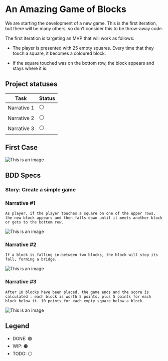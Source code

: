 # An Amazing Game of Blocks

We are starting the development of a new game. This is the first iteration, but there will be many others, so don’t consider this to be throw-away code.

The first iteration is targeting an MVP that will work as follows:

- The player is presented with 25 empty squares. Every time that they touch a square, it becomes a coloured block.

- If the square touched was on the bottom row, the block appears and stays where it is.

## Project statuses

| Task        | Status |
| ----------- | ------ |
| Narrative 1 | ⚪️    |
| Narrative 2 | ⚪️    |
| Narrative 3 | ⚪️    |

## First Case

![This is an image](assets/first_case.png)

## BDD Specs

### Story: Create a simple game

### Narrative #1

```
As player, if the player touches a square on one of the upper rows, the new block appears and then falls down until it meets another block or gets to the bottom row.
```

![This is an image](assets/target_action_case.png)

### Narrative #2

```
If a block is falling in-between two blocks, the block will stop its fall, forming a bridge.
```

![This is an image](assets/block_falling_use_case.png)

### Narrative #3

```
After 10 blocks have been placed, the game ends and the score is calculated : each block is worth 5 points, plus 5 points for each block below it. 10 points for each empty square below a block.
```

![This is an image](assets/last_case.png)

## Legend

- DONE: 🟢
- WIP: 🟠
- TODO: ⚪️
